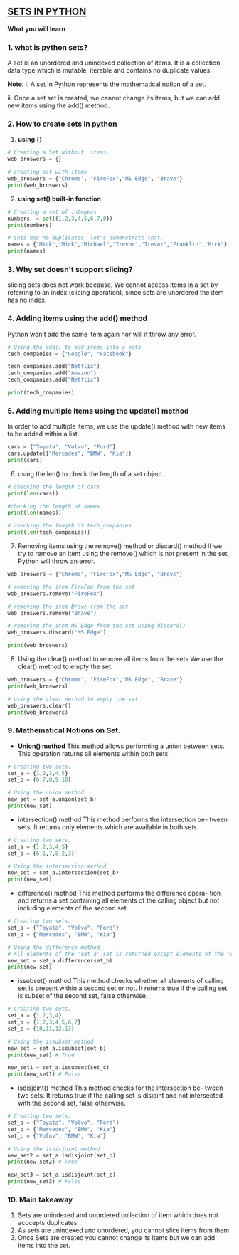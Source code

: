 ## <u>SETS IN PYTHON</u>

**What you will learn**
### 1. what is python sets?
A set is an unordered and unindexed collection of items. It is a collection data type which is mutable, iterable and contains no duplicate values.

**Note**: 
i. A set in Python represents the mathematical notion of a set.

ii. Once a set set is created, we cannot change its items, but we can add new items using the add() method.


### 2. How to create sets in python
1. **using {}**
```python 
# Creating a Set without  items.
web_broswers = {}

# creating set with items 
web_broswers = {"Chrome", "FireFox","MS Edge", "Brave"}
print(web_broswers)
```

2. **using set() built-in function**
```python
# Creating a set of integers
numbers  = set({1,2,3,4,5,6,7,8})
print(numbers)

# Sets has no duplicates, let's demonstrate that.
names = {"Mick","Mick","Michael","Trevor","Trevor","Franklin","Mick"}
print(names)
```
### 3. Why set doesn't support slicing? 

slicing sets does not work because, We cannot access items in a set by referring to an index (slicing operation), since sets are unordered the item has no index. 

### 4. Adding items using the add() method
Python won’t add the same item again nor will it throw any error.

```python
# Using the add() to add items into a sets
tech_companies = {"Google", "Facebook"}

tech_companies.add("Netflix")
tech_companies.add("Amazon")
tech_companies.add("Netflix")

print(tech_companies)
```

### 5. Adding multiple items using the update() method
In order to add multiple items, we use the update() method with new items to be added within a list.

```python
cars = {"Toyata", "Volvo", "Ford"}
cars.update(["Mercedes", "BMW", "Kia"])
print(cars)
```


6. using the len() to check the length of a set object.
```python
# checking the length of cars
print(len(cars))

#checking the length of names
print(len(names))

# checking the length of tech_companies
print(len(tech_companies))
```

7. Removing items using the remove() method or discard() method
If we try to remove an item using the remove() which is not present in the set, Python will throw an error.
```python
web_broswers = {"Chrome", "FireFox","MS Edge", "Brave"}

# removing the item FireFox from the set
web_broswers.remove("FireFox")

# removing the item Brave from the set
web_broswers.remove("Brave")

# removing the item MS Edge from the set using discard()
web_broswers.discard("MS Edge")

print(web_broswers)
```

8. Using the clear() method to remove all items from the sets
We use the clear() method to empty the set.

```python
web_broswers = {"Chrome", "FireFox","MS Edge", "Brave"}
print(web_broswers)

# using the clear method to empty the set.
web_broswers.clear()
print(web_broswers)
```

### 9. Mathematical Notions on Set.
- **Union() method**
This method allows performing a union between sets. This operation returns all elements within both sets.

```python
# Creating two sets.
set_a = {1,2,3,4,5} 
set_b = {6,7,8,9,10}

# Using the union method
new_set = set_a.union(set_b)
print(new_set)
```

- intersection() method
This method performs the intersection be- tween sets. It returns only elements which are available in both sets.

```python
# Creating two sets.
set_a = {1,2,3,4,5} 
set_b = {6,1,7,8,2,3}

# Using the intersection method
new_set = set_a.intersection(set_b)
print(new_set)
```

- difference() method
This method performs the difference opera- tion and returns a set containing all elements of the calling object but not including elements of the second set.

```python
# Creating two sets.
set_a = {"Toyata", "Volvo", "Ford"} 
set_b = {"Mercedes", "BMW", "Kia"}

# Using the difference method
# All elements of the 'set_a' set is returned except elements of the 'set_b'.
new_set = set_a.difference(set_b)
print(new_set)
```

- issubset() method
This method checks whether all elements of calling set is present within a second set or not. It returns true if the calling set is subset of the second set, false otherwise.


```python
# Creating two sets.
set_a = {1,2,3,4} 
set_b = {1,2,3,4,5,6,7}
set_c = {10,11,12,13}

# Using the issubset method
new_set = set_a.issubset(set_b)
print(new_set) # True

new_set1 = set_a.issubset(set_c)
print(new_set1) # False
```

- isdisjoint() method
This method checks for the intersection be- tween two sets. It returns true if the calling set is disjoint and not intersected with the second set, false otherwise.

```python
# Creating two sets.
set_a = {"Toyata", "Volvo", "Ford"} 
set_b = {"Mercedes", "BMW", "Kia"}
set_c = {"Volov", "BMW", "Kia"}

# Using the isdisjoint method
new_set2 = set_a.isdisjoint(set_b)
print(new_set2) # True

new_set3 = set_a.isdisjoint(set_c)
print(new_set3) # False

```

### 10. Main takeaway

1. Sets are unindexed and unordered collection of item which does not acccepts duplicates.
2. As sets are unindexed and unordered, you cannot slice items from them.
3. Once Sets are created you cannot change its items but we can add items into the set.


